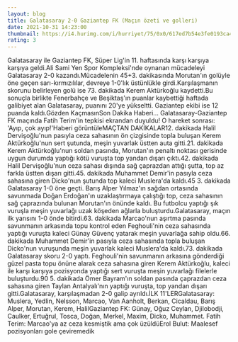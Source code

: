 ```yaml
--- 
layout: blog
title: Galatasaray 2-0 Gaziantep FK (Maçın özeti ve golleri)
date: 2021-10-31 14:23:00
thumbnail: https://i4.hurimg.com/i/hurriyet/75/0x0/617ed7b54e3fe0193ca4c5c9.jpg
rating: 3
---
```

Galatasaray ile Gaziantep FK, Süper Lig'in 11. haftasında karşı karşıya karşıya geldi.Ali Sami Yen Spor Kompleksi'nde oynanan mücadeleyi Galatasaray 2-0 kazandı.Mücadelenin 45+3. dakikasında Morutan'ın golüyle öne geçen sarı-kırmızılılar, devreye 1-0'lık üstünlükle girdi.Karşılaşmanın skorunu belirleyen golü ise 73. dakikada Kerem Aktürkoğlu kaydetti.Bu sonuçla birlikte Fenerbahçe ve Beşiktaş'ın puanlar kaybettiği haftada galibiyet alan Galatasaray, puanını 20'ye yükseltti. Gaziantep ekibi ise 12 puanda kaldı.Gözden KaçmasınSon Dakika Haberi... Galatasaray-Gaziantep FK maçında Fatih Terim'in tepkisi ekrandan duyuldu! O hareket sonrası: 'Ayıp, çok ayıp!'Haberi görüntüleMAÇTAN DAKİKALAR12. dakikada Halil Dervişoğlu'nun pasıyla ceza sahasının ön çizgisinde topla buluşan Kerem Aktürkoğlu'nun sert şutunda, meşin yuvarlak üstten auta gitti.21. dakikada Kerem Aktürkoğlu'nun soldan pasında, Morutan'ın penaltı noktası gerisinde uygun durumda yaptığı kötü vuruşta top yandan dışarı çıktı.42. dakikada Halil Dervişoğlu'nun ceza sahası dışında sağ çaprazdan attığı şutta, top az farkla üstten dışarı gitti.45. dakikada Muhammet Demir'in pasıyla ceza sahasına giren Dicko'nun şutunda top kaleci Muslera'da kaldı.45 3. dakikada Galatasaray 1-0 öne geçti. Barış Alper Yılmaz'ın sağdan ortasında savunmada Doğan Erdoğan'ın uzaklaştırmaya çalıştığı top, ceza sahasının sağ çaprazında bulunan Morutan'ın önünde kaldı. Bu futbolcu yaptığı şık vuruşla meşin yuvarlağı uzak köşeden ağlarla buluşturdu.Galatasaray, maçın ilk yarısını 1-0 önde bitirdi.63. dakikada Marcao'nun aşırtma pasında savunmanın arkasında topu kontrol eden Feghouli'nin ceza sahasında yaptığı vuruşta kaleci Günay Güvenç yatarak meşin yuvarlağa sahip oldu.66. dakikada Muhammet Demir'in pasıyla ceza sahasında topla buluşan Dicko'nun vuruşunda meşin yuvarlak kaleci Muslera'da kaldı.73. dakikada Galatasaray skoru 2-0 yaptı. Feghouli'nin savunmanın arkasına gönderdiği güzel pasta topu önüne alarak ceza sahasına giren Kerem Aktürkoğlu, kaleci ile karşı karşıya pozisyonda yaptığı sert vuruşta meşin yuvarlağı filelerle buluşturdu.90 5. dakikada Ömer Bayram'ın soldan pasında çaprazdan ceza sahasına giren Taylan Antalyalı'nın yaptığı vuruşta, top yandan dışarı gitti.Galatasaray, karşılaşmadan 2-0 galip ayrıldı.İLK 11'LERGalatasaray: Muslera, Yedlin, Nelsson, Marcao, Van Aanholt, Berkan, Cicaldau, Barış Alper, Morutan, Kerem, HalilGaziantep FK: Günay, Oğuz Ceylan, Djilobodji, Caulker, Ertuğrul, Tosca, Doğan, Merkel, Maxim, Dicko, Muhammet. Fatih Terim: Marcao'ya az ceza kesmiştik ama çok üzüldüErol Bulut: Maalesef pozisyonları gole çeviremedik 